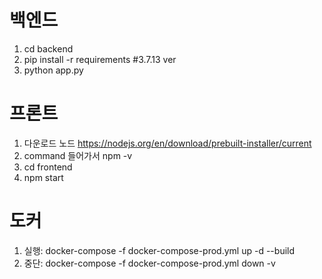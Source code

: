 # 백엔드
1. cd backend
2. pip install -r requirements #3.7.13 ver
3. python app.py


# 프론트
1. 다운로드 노드 https://nodejs.org/en/download/prebuilt-installer/current
2. command 들어가서 npm -v 
3. cd frontend
4. npm start

# 도커
1. 실행: docker-compose -f docker-compose-prod.yml up -d --build
2. 중단: docker-compose -f docker-compose-prod.yml down -v